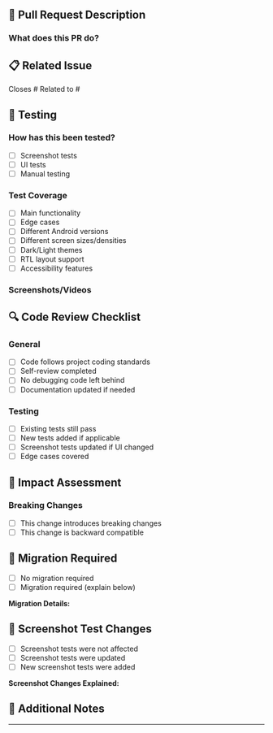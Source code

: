 ## 📝 Pull Request Description

### What does this PR do?
<!--- Provide a clear and concise description of what this PR accomplishes -->

## 📋 Related Issue
<!--- Link related issues if exists -->
Closes #<!-- issue number -->
Related to #<!-- issue number -->

## 🧪 Testing

### How has this been tested?
<!--- Describe the tests you ran to verify your changes -->
- [ ] Screenshot tests
- [ ] UI tests
- [ ] Manual testing

### Test Coverage
<!--- What areas were tested? -->
- [ ] Main functionality
- [ ] Edge cases
- [ ] Different Android versions
- [ ] Different screen sizes/densities
- [ ] Dark/Light themes
- [ ] RTL layout support
- [ ] Accessibility features

### Screenshots/Videos
<!--- If applicable, add screenshots or videos -->

## 🔍 Code Review Checklist

### General
- [ ] Code follows project coding standards
- [ ] Self-review completed
- [ ] No debugging code left behind
- [ ] Documentation updated if needed

### Testing
- [ ] Existing tests still pass
- [ ] New tests added if applicable
- [ ] Screenshot tests updated if UI changed
- [ ] Edge cases covered

## 🚀 Impact Assessment

### Breaking Changes
- [ ] This change introduces breaking changes
- [ ] This change is backward compatible

## 🔄 Migration Required
<!--- Is any migration needed for consumers? -->
- [ ] No migration required
- [ ] Migration required (explain below)

**Migration Details:**
<!--- If migration is needed, provide details -->

## 📸 Screenshot Test Changes
<!--- If screenshot tests were updated -->
- [ ] Screenshot tests were not affected
- [ ] Screenshot tests were updated
- [ ] New screenshot tests were added

**Screenshot Changes Explained:**
<!--- Explain why screenshots changed -->

## 📝 Additional Notes
<!--- Any additional information for reviewers -->

---